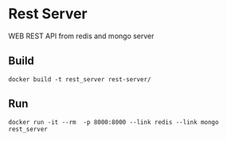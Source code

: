 # Rest Server

WEB REST API from redis and mongo server


## Build

    docker build -t rest_server rest-server/
    
## Run

    docker run -it --rm  -p 8000:8000 --link redis --link mongo rest_server